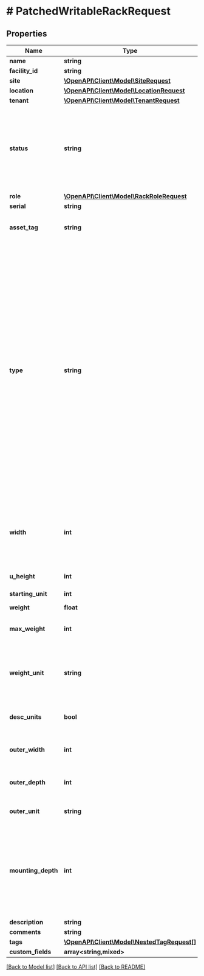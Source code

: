 # # PatchedWritableRackRequest

## Properties

Name | Type | Description | Notes
------------ | ------------- | ------------- | -------------
**name** | **string** |  | [optional]
**facility_id** | **string** |  | [optional]
**site** | [**\OpenAPI\Client\Model\SiteRequest**](SiteRequest.md) |  | [optional]
**location** | [**\OpenAPI\Client\Model\LocationRequest**](LocationRequest.md) |  | [optional]
**tenant** | [**\OpenAPI\Client\Model\TenantRequest**](TenantRequest.md) |  | [optional]
**status** | **string** | * &#x60;reserved&#x60; - Reserved * &#x60;available&#x60; - Available * &#x60;planned&#x60; - Planned * &#x60;active&#x60; - Active * &#x60;deprecated&#x60; - Deprecated | [optional]
**role** | [**\OpenAPI\Client\Model\RackRoleRequest**](RackRoleRequest.md) |  | [optional]
**serial** | **string** |  | [optional]
**asset_tag** | **string** | A unique tag used to identify this rack | [optional]
**type** | **string** | * &#x60;2-post-frame&#x60; - 2-post frame * &#x60;4-post-frame&#x60; - 4-post frame * &#x60;4-post-cabinet&#x60; - 4-post cabinet * &#x60;wall-frame&#x60; - Wall-mounted frame * &#x60;wall-frame-vertical&#x60; - Wall-mounted frame (vertical) * &#x60;wall-cabinet&#x60; - Wall-mounted cabinet * &#x60;wall-cabinet-vertical&#x60; - Wall-mounted cabinet (vertical) | [optional]
**width** | **int** | Rail-to-rail width  * &#x60;10&#x60; - 10 inches * &#x60;19&#x60; - 19 inches * &#x60;21&#x60; - 21 inches * &#x60;23&#x60; - 23 inches | [optional]
**u_height** | **int** | Height in rack units | [optional]
**starting_unit** | **int** | Starting unit for rack | [optional]
**weight** | **float** |  | [optional]
**max_weight** | **int** | Maximum load capacity for the rack | [optional]
**weight_unit** | **string** | * &#x60;kg&#x60; - Kilograms * &#x60;g&#x60; - Grams * &#x60;lb&#x60; - Pounds * &#x60;oz&#x60; - Ounces | [optional]
**desc_units** | **bool** | Units are numbered top-to-bottom | [optional]
**outer_width** | **int** | Outer dimension of rack (width) | [optional]
**outer_depth** | **int** | Outer dimension of rack (depth) | [optional]
**outer_unit** | **string** | * &#x60;mm&#x60; - Millimeters * &#x60;in&#x60; - Inches | [optional]
**mounting_depth** | **int** | Maximum depth of a mounted device, in millimeters. For four-post racks, this is the distance between the front and rear rails. | [optional]
**description** | **string** |  | [optional]
**comments** | **string** |  | [optional]
**tags** | [**\OpenAPI\Client\Model\NestedTagRequest[]**](NestedTagRequest.md) |  | [optional]
**custom_fields** | **array<string,mixed>** |  | [optional]

[[Back to Model list]](../../README.md#models) [[Back to API list]](../../README.md#endpoints) [[Back to README]](../../README.md)
